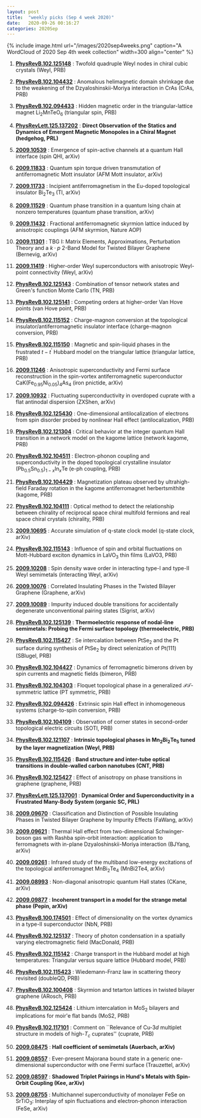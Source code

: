 ```yaml
---
layout: post
title:  "weekly picks (Sep 4 week 2020)"
date:   2020-09-26 00:16:27
categories: 2020Sep
---
```


{% include image.html url="/images/2020sep4weeks.png" caption="A WordCloud of 2020 Sep 4th week collection" width=300 align="center" %}




1. **[PhysRevB.102.125148](https://link.aps.org/doi/10.1103/PhysRevB.102.125148)** : Twofold quadruple Weyl nodes in chiral cubic crystals (Weyl, PRB)

1. **[PhysRevB.102.104432](https://link.aps.org/doi/10.1103/PhysRevB.102.104432)** : Anomalous helimagnetic domain shrinkage due to the weakening of the Dzyaloshinskii-Moriya interaction in CrAs (CrAs, PRB)

1. **[PhysRevB.102.094433](https://link.aps.org/doi/10.1103/PhysRevB.102.094433)** : Hidden magnetic order in the triangular-lattice magnet ${\mathrm{Li}}_{2}{\mathrm{MnTeO}}_{6}$ (triangular spin, PRB)

1. **[PhysRevLett.125.137202](https://link.aps.org/doi/10.1103/PhysRevLett.125.137202)** : **Direct Observation of the Statics and Dynamics of Emergent Magnetic Monopoles in a Chiral Magnet (hedgehog, PRL)**


1. **[2009.10539](http://arxiv.org/abs/2009.10539)** : Emergence of spin-active channels at a quantum Hall interface (spin QHI, arXiv)

1. **[2009.11833](http://arxiv.org/abs/2009.11833)** : Quantum spin torque driven transmutation of antiferromagnetic Mott insulator (AFM Mott insulator, arXiv)

1. **[2009.11733](http://arxiv.org/abs/2009.11733)** : Incipient antiferromagnetism in the Eu-doped topological insulator Bi$_2$Te$_3$ (TI, arXiv)

1. **[2009.11529](http://arxiv.org/abs/2009.11529)** : Quantum phase transition in a quantum Ising chain at nonzero temperatures (quantum phase transition, arXiv)

1. **[2009.11432](http://arxiv.org/abs/2009.11432)** : Fractional antiferromagnetic skyrmion lattice induced by anisotropic couplings (AFM skyrmion, Nature AOP)

1. **[2009.11301](http://arxiv.org/abs/2009.11301)** : TBG I: Matrix Elements, Approximations, Perturbation Theory and a $k\cdot p$ 2-Band Model for Twisted Bilayer Graphene (Bernevig, arXiv)

1. **[2009.11419](http://arxiv.org/abs/2009.11419)** : Higher-order Weyl superconductors with anisotropic Weyl-point connectivity (Weyl, arXiv)

1. **[PhysRevB.102.125143](https://link.aps.org/doi/10.1103/PhysRevB.102.125143)** : Combination of tensor network states and Green's function Monte Carlo (TN, PRB)

1. **[PhysRevB.102.125141](https://link.aps.org/doi/10.1103/PhysRevB.102.125141)** : Competing orders at higher-order Van Hove points (van Hove point, PRB)

1. **[PhysRevB.102.115152](https://link.aps.org/doi/10.1103/PhysRevB.102.115152)** : Charge-magnon conversion at the topological insulator/antiferromagnetic insulator interface (charge-magnon conversion, PRB)

1. **[PhysRevB.102.115150](https://link.aps.org/doi/10.1103/PhysRevB.102.115150)** : Magnetic and spin-liquid phases in the frustrated $t\ensuremath{-}{t}^{\ensuremath{'}}$ Hubbard model on the triangular lattice (triangular lattice, PRB)



1. **[2009.11246](http://arxiv.org/abs/2009.11246)** : Anisotropic superconductivity and Fermi surface reconstruction in the spin-vortex antiferromagnetic superconductor CaK(Fe$_{0.95}$Ni$_{0.05}$)$_4$As$_4$ (iron pnictide, arXiv)

1. **[2009.10932](http://arxiv.org/abs/2009.10932)** : Fluctuating superconductivity in overdoped cuprate with a flat antinodal dispersion (ZXShen, arXiv)

1. **[PhysRevB.102.125430](https://link.aps.org/doi/10.1103/PhysRevB.102.125430)** : One-dimensional antilocalization of electrons from spin disorder probed by nonlinear Hall effect (antilocalization, PRB)

1. **[PhysRevB.102.121304](https://link.aps.org/doi/10.1103/PhysRevB.102.121304)** : Critical behavior at the integer quantum Hall transition in a network model on the kagome lattice (network kagome, PRB)

1. **[PhysRevB.102.104511](https://link.aps.org/doi/10.1103/PhysRevB.102.104511)** : Electron-phonon coupling and superconductivity in the doped topological crystalline insulator ${({\mathrm{Pb}}_{0.5}{\mathrm{Sn}}_{0.5})}_{1\ensuremath{-}x}{\mathrm{In}}_{x}\mathrm{Te}$ (e-ph coupling, PRB)

1. **[PhysRevB.102.104429](https://link.aps.org/doi/10.1103/PhysRevB.102.104429)** : Magnetization plateau observed by ultrahigh-field Faraday rotation in the kagome antiferromagnet herbertsmithite (kagome, PRB)

1. **[PhysRevB.102.104111](https://link.aps.org/doi/10.1103/PhysRevB.102.104111)** : Optical method to detect the relationship between chirality of reciprocal space chiral multifold fermions and real space chiral crystals (chirality, PRB)


1. **[2009.10695](http://arxiv.org/abs/2009.10695)** : Accurate simulation of q-state clock model (q-state clock, arXiv)

1. **[PhysRevB.102.115143](https://link.aps.org/doi/10.1103/PhysRevB.102.115143)** : Influence of spin and orbital fluctuations on Mott-Hubbard exciton dynamics in ${\mathrm{LaVO}}_{3}$ thin films (LaVO3, PRB)

1. **[2009.10208](http://arxiv.org/abs/2009.10208)** : Spin density wave order in interacting type-I and type-II Weyl semimetals (interacting Weyl, arXiv)

1. **[2009.10076](http://arxiv.org/abs/2009.10076)** : Correlated Insulating Phases in the Twisted Bilayer Graphene (Graphene, arXiv)

1. **[2009.10089](http://arxiv.org/abs/2009.10089)** : Impurity induced double transitions for accidentally degenerate unconventional pairing states (Sigrist, arXiv)

1. **[PhysRevB.102.125139](https://journals.aps.org/prb/pdf/10.1103/PhysRevB.102.125139)** : **Thermoelectric response of nodal-line semimetals: Probing the Fermi surface topology (thermoelectric, PRB)**

1. **[PhysRevB.102.115427](https://link.aps.org/doi/10.1103/PhysRevB.102.115427)** : Se intercalation between $\mathrm{Pt}{\mathrm{Se}}_{2}$ and the Pt surface during synthesis of $\mathrm{Pt}{\mathrm{Se}}_{2}$ by direct selenization of Pt(111) (SBlugel, PRB)

1. **[PhysRevB.102.104427](https://link.aps.org/doi/10.1103/PhysRevB.102.104427)** : Dynamics of ferromagnetic bimerons driven by spin currents and magnetic fields (bimeron, PRB)

1. **[PhysRevB.102.104303](https://link.aps.org/doi/10.1103/PhysRevB.102.104303)** : Floquet topological phase in a generalized $\mathcal{PT}$-symmetric lattice (PT symmetric, PRB)

1. **[PhysRevB.102.094426](https://link.aps.org/doi/10.1103/PhysRevB.102.094426)** : Extrinsic spin Hall effect in inhomogeneous systems (charge-to-spin conversion, PRB)

1. **[PhysRevB.102.104109](https://link.aps.org/doi/10.1103/PhysRevB.102.104109)** : Observation of corner states in second-order topological electric circuits (SOTI, PRB)

1. **[PhysRevB.102.121107](https://link.aps.org/doi/10.1103/PhysRevB.102.121107)** : **Intrinsic topological phases in ${\mathrm{Mn}}_{2}{\mathrm{Bi}}_{2}{\mathrm{Te}}_{5}$ tuned by the layer magnetization (Weyl, PRB)**

1. **[PhysRevB.102.115426](https://link.aps.org/doi/10.1103/PhysRevB.102.115426)** : **Band structure and inter-tube optical transitions in double-walled carbon nanotubes (CNT, PRB)**

1. **[PhysRevB.102.125427](https://link.aps.org/doi/10.1103/PhysRevB.102.125427)** : Effect of anisotropy on phase transitions in graphene (graphene, PRB)

1. **[PhysRevLett.125.137001](https://link.aps.org/doi/10.1103/PhysRevLett.125.137001)** : **Dynamical Order and Superconductivity in a Frustrated Many-Body System (organic SC, PRL)**


1. **[2009.09670](http://arxiv.org/abs/2009.09670)** : Classification and Distinction of Possible Insulating Phases in Twisted Bilayer Graphene by Impurity Effects (FaWang, arXiv)

1. **[2009.09621](http://arxiv.org/abs/2009.09621)** : Thermal Hall effect from two-dimensional Schwinger-boson gas with Rashba spin-orbit interaction: application to ferromagnets with in-plane Dzyaloshinskii-Moriya interaction (BJYang, arXiv)

1. **[2009.09261](http://arxiv.org/abs/2009.09261)** : Infrared study of the multiband low-energy excitations of the topological antiferromagnet MnBi$_2$Te$_4$ (MnBi2Te4, arXiv)

1. **[2009.08993](http://arxiv.org/abs/2009.08993)** : Non-diagonal anisotropic quantum Hall states (CKane, arXiv)

1. **[2009.09877](http://arxiv.org/abs/2009.09877)** : **Incoherent transport in a model for the strange metal phase (Pepin, arXiv)**

1. **[PhysRevB.100.174501](https://link.aps.org/doi/10.1103/PhysRevB.100.174501)** : Effect of dimensionality on the vortex dynamics in a type-II superconductor (NbN, PRB)

1. **[PhysRevB.102.125137](https://link.aps.org/doi/10.1103/PhysRevB.102.125137)** : Theory of photon condensation in a spatially varying electromagnetic field (MacDonald, PRB)

1. **[PhysRevB.102.115142](https://link.aps.org/doi/10.1103/PhysRevB.102.115142)** : Charge transport in the Hubbard model at high temperatures: Triangular versus square lattice (Hubbard model, PRB)

1. **[PhysRevB.102.115423](https://link.aps.org/doi/10.1103/PhysRevB.102.115423)** : Wiedemann-Franz law in scattering theory revisited (doubleQD, PRB)

1. **[PhysRevB.102.100408](https://link.aps.org/doi/10.1103/PhysRevB.102.100408)** : Skyrmion and tetarton lattices in twisted bilayer graphene (ARosch, PRB)

1. **[PhysRevB.102.125424](https://link.aps.org/doi/10.1103/PhysRevB.102.125424)** : Lithium intercalation in ${\mathrm{MoS}}_{2}$ bilayers and implications for moir\'e flat bands (MoS2, PRB)

1. **[PhysRevB.102.117101](https://link.aps.org/doi/10.1103/PhysRevB.102.117101)** : Comment on ``Relevance of Cu-$3d$ multiplet structure in models of high-${T}_{c}$ cuprates'' (cuprate, PRB)


1. **[2009.08475](http://arxiv.org/abs/2009.08475)** : **Hall coefficient of semimetals (Auerbach, arXiv)**

1. **[2009.08557](http://arxiv.org/abs/2009.08557)** : Ever-present Majorana bound state in a generic one-dimensional superconductor with one Fermi surface (Trauzettel, arXiv)

1. **[2009.08597](http://arxiv.org/abs/2009.08597)** : **Shadowed Triplet Pairings in Hund's Metals with Spin-Orbit Coupling (Kee, arXiv)**

1. **[2009.08755](http://arxiv.org/abs/2009.08755)** : Multichannel superconductivity of monolayer FeSe on SrTiO$_3$: Interplay of spin fluctuations and electron-phonon interaction (FeSe, arXiv)
